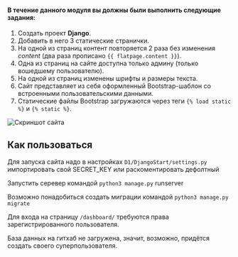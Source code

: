 #### В течение данного модуля вы должны были выполнить следующие задания:

  1. Создать проект **Django**.
  1. Добавить в него 3 статические странички.
  1. На одной из страниц контент повторяется 2 раза без изменения *content* (два раза прописано ```{{ flatpage.content }}```).
  1. Одна из страниц на сайте доступна только админу (только вошедшему пользователю).
  1. На одной из страниц изменены шрифты и размеры текста.
  1. Сайт представляет из себя оформленный Bootstrap-шаблон со встроенными пользовательскими данными.
  1. Статические файлы Bootstrap загружаются через теги ```{% load static %}``` и ```{% static %}```. 

![Скриншот сайта](https://github.com/skripkalisa/SF_PythonFS_Backend/blob/main/D1/Task1.png)

## Как пользоваться

Для запуска сайта надо в настройках ```D1/DjangoStart/settings.py``` импортировать свой SECRET_KEY или раскоментировать дефолтный

Запустить серевер командой ```python3 manage.py``` runserver

Возможно понадобиться создать миграции командой ```python3 manage.py migrate```

Для входа на страницу ```/dashboard/``` требуются права зарегистрированного пользователя. 

База данных на гитхаб не загружена, значит, возможно, придётся создать своего суперпользователя. 
